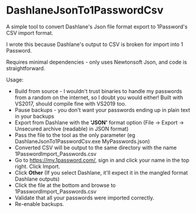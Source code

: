 # DashlaneJsonTo1PasswordCsv
A simple tool to convert Dashlane's Json file format export to 1Password's CSV import format.

I wrote this because Dashlane's output to CSV is broken for import into 1 Password.

Requires minimal dependencies - only uses Newtonsoft Json, and code is straightforward.

Usage:
* Build from source - I wouldn't trust binaries to handle my passwords from a random on the internet, so I doubt you would either! Built with VS2017, should compile fine with VS2019 too.
* Pause backups - you don't want your passwords ending up in plain text in your backups
* Export from Dashlane with the **'JSON'** format option (File -> Export -> Unsecured archive (readable) in JSON format)
* Pass the file to the tool as the only parameter (eg DashlaneJsonTo1PasswordCsv.exe MyPasswords.json)
* Converted CSV will be output to the same directory with the name 1PasswordImport_Passwords.csv
* Go to https://my.1password.com/, sign in and click your name in the top right. Click Import.
* Click **Other** (If you select Dashlane, it'll expect it in the mangled format Dashlane outputs)
* Click the file at the bottom and browse to 1PasswordImport_Passwords.csv
* Validate that all your passwords were imported correctly.
* Re-enable backups.

